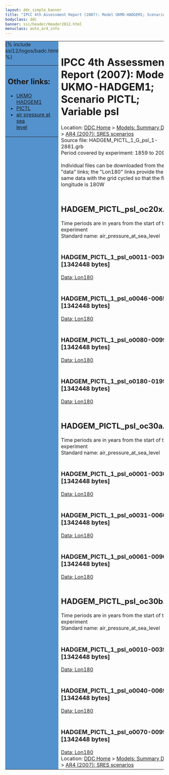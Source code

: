 ```yaml
---
layout: ddc_simple_banner
title: "IPCC 4th Assessment Report (2007): Model UKMO-HADGEM1; Scenario PICTL; Variable psl"
bodyclass: ddc
banner: ssi/header/Header2012.html
menuclass: auto_ar4_info
---
```



<table width="100%" border="0" cellspacing="0" cellpadding="0" style="border-collapse: collapse;">
<tr style="margin:0;padding:0;border:0;">
<td style="margin:0;padding:0;border:0;height:1pt;width:150pt;background:#5492CD;" valign="top" >

<div id="lh-col2" class="auto_ar4_info">
<table class="menumain" bgcolor="#5492CD" cellspacing="0" width="100%" border="0">
<tr><td>
<h2> Other links:</h2>
<ul>
<li><a href="/auto/ar4/model-UKMO-HADGEM1.html">UKMO<br/>HADGEM1</a></li>
<li><a href="/auto/ar4/scenario-PICTL.html">PICTL</a></li>
<li><a href="/auto/ar4/var-air_pressure_at_sea_level.html">air pressure at sea<br/> level</a></li>
</ul>
</td></tr>
{% include ssi12/logos/badc.html %}
</table>
</div>
</td>
<td><h1>IPCC 4th Assessment Report (2007): Model UKMO-HADGEM1; Scenario PICTL; Variable psl</h1>

<!-- Breadcrumb1 -->
<div id="breadcrumb1" align="left">
Location: <a href="/index.html">DDC Home</a> > <a href="/sim/gcm_clim/">Models: Summary Data</a>
> <a href="/sim/gcm_clim/SRES_AR4/index.html">AR4 (2007): SRES scenarios</a>
</div>
<!-- End of Breadcrumb1 -->Source file: HADGEM_PICTL_1_G_psl_1-2881.grb
<br/>
Period covered by experiment: 1859 to 2099<br/>
<br/>Individual files can be downloaded from the "data" links; the "Lon180" links provide the same data
         with the grid cycled so that the first longitude is 180W<br/>
<br/><h2>HADGEM_PICTL_psl_oc20x.tar</h2>
Time periods are in years from the start of the experiment<br/>
Standard name: air_pressure_at_sea_level<br>
<br/><h3>HADGEM_PICTL_1_psl_o0011-0030.nc [1342448 bytes]</h3>
<a href="http://apps.ipcc-data.org/cgi-bin/downl/ar4_nc/psl/HADGEM_PICTL_1_psl_o0011-0030.nc">Data; </a><a href="http://apps.ipcc-data.org/cgi-bin/downl/ar4_nc/psl/HADGEM_PICTL_1_psl_o0011-0030.cyto180.nc"> Lon180</a><br/>
<br/><h3>HADGEM_PICTL_1_psl_o0046-0065.nc [1342448 bytes]</h3>
<a href="http://apps.ipcc-data.org/cgi-bin/downl/ar4_nc/psl/HADGEM_PICTL_1_psl_o0046-0065.nc">Data; </a><a href="http://apps.ipcc-data.org/cgi-bin/downl/ar4_nc/psl/HADGEM_PICTL_1_psl_o0046-0065.cyto180.nc"> Lon180</a><br/>
<br/><h3>HADGEM_PICTL_1_psl_o0080-0099.nc [1342448 bytes]</h3>
<a href="http://apps.ipcc-data.org/cgi-bin/downl/ar4_nc/psl/HADGEM_PICTL_1_psl_o0080-0099.nc">Data; </a><a href="http://apps.ipcc-data.org/cgi-bin/downl/ar4_nc/psl/HADGEM_PICTL_1_psl_o0080-0099.cyto180.nc"> Lon180</a><br/>
<br/><h3>HADGEM_PICTL_1_psl_o0180-0199.nc [1342448 bytes]</h3>
<a href="http://apps.ipcc-data.org/cgi-bin/downl/ar4_nc/psl/HADGEM_PICTL_1_psl_o0180-0199.nc">Data; </a><a href="http://apps.ipcc-data.org/cgi-bin/downl/ar4_nc/psl/HADGEM_PICTL_1_psl_o0180-0199.cyto180.nc"> Lon180</a><br/>
<br/><h2>HADGEM_PICTL_psl_oc30a.tar</h2>
Time periods are in years from the start of the experiment<br/>
Standard name: air_pressure_at_sea_level<br>
<br/><h3>HADGEM_PICTL_1_psl_o0001-0030.nc [1342448 bytes]</h3>
<a href="http://apps.ipcc-data.org/cgi-bin/downl/ar4_nc/psl/HADGEM_PICTL_1_psl_o0001-0030.nc">Data; </a><a href="http://apps.ipcc-data.org/cgi-bin/downl/ar4_nc/psl/HADGEM_PICTL_1_psl_o0001-0030.cyto180.nc"> Lon180</a><br/>
<br/><h3>HADGEM_PICTL_1_psl_o0031-0060.nc [1342448 bytes]</h3>
<a href="http://apps.ipcc-data.org/cgi-bin/downl/ar4_nc/psl/HADGEM_PICTL_1_psl_o0031-0060.nc">Data; </a><a href="http://apps.ipcc-data.org/cgi-bin/downl/ar4_nc/psl/HADGEM_PICTL_1_psl_o0031-0060.cyto180.nc"> Lon180</a><br/>
<br/><h3>HADGEM_PICTL_1_psl_o0061-0090.nc [1342448 bytes]</h3>
<a href="http://apps.ipcc-data.org/cgi-bin/downl/ar4_nc/psl/HADGEM_PICTL_1_psl_o0061-0090.nc">Data; </a><a href="http://apps.ipcc-data.org/cgi-bin/downl/ar4_nc/psl/HADGEM_PICTL_1_psl_o0061-0090.cyto180.nc"> Lon180</a><br/>
<br/><h2>HADGEM_PICTL_psl_oc30b.tar</h2>
Time periods are in years from the start of the experiment<br/>
Standard name: air_pressure_at_sea_level<br>
<br/><h3>HADGEM_PICTL_1_psl_o0010-0039.nc [1342448 bytes]</h3>
<a href="http://apps.ipcc-data.org/cgi-bin/downl/ar4_nc/psl/HADGEM_PICTL_1_psl_o0010-0039.nc">Data; </a><a href="http://apps.ipcc-data.org/cgi-bin/downl/ar4_nc/psl/HADGEM_PICTL_1_psl_o0010-0039.cyto180.nc"> Lon180</a><br/>
<br/><h3>HADGEM_PICTL_1_psl_o0040-0069.nc [1342448 bytes]</h3>
<a href="http://apps.ipcc-data.org/cgi-bin/downl/ar4_nc/psl/HADGEM_PICTL_1_psl_o0040-0069.nc">Data; </a><a href="http://apps.ipcc-data.org/cgi-bin/downl/ar4_nc/psl/HADGEM_PICTL_1_psl_o0040-0069.cyto180.nc"> Lon180</a><br/>
<br/><h3>HADGEM_PICTL_1_psl_o0070-0099.nc [1342448 bytes]</h3>
<a href="http://apps.ipcc-data.org/cgi-bin/downl/ar4_nc/psl/HADGEM_PICTL_1_psl_o0070-0099.nc">Data; </a><a href="http://apps.ipcc-data.org/cgi-bin/downl/ar4_nc/psl/HADGEM_PICTL_1_psl_o0070-0099.cyto180.nc"> Lon180</a><br/>
<!-- Breadcrumb2 -->
<div id="breadcrumb2" align="left">
Location: <a href="/index.html">DDC Home</a> > <a href="/sim/gcm_clim/">Models: Summary Data</a>
> <a href="/sim/gcm_clim/SRES_AR4/index.html">AR4 (2007): SRES scenarios</a>
</div>
<!-- End of Breadcrumb2 --></td></tr></table>
